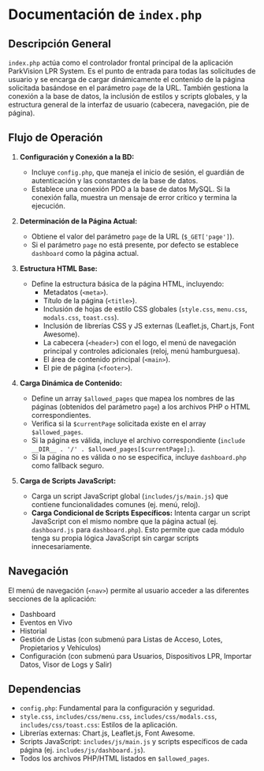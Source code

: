 # Documentación de `index.php`

## Descripción General

`index.php` actúa como el controlador frontal principal de la aplicación ParkVision LPR System. Es el punto de entrada para todas las solicitudes de usuario y se encarga de cargar dinámicamente el contenido de la página solicitada basándose en el parámetro `page` de la URL. También gestiona la conexión a la base de datos, la inclusión de estilos y scripts globales, y la estructura general de la interfaz de usuario (cabecera, navegación, pie de página).

## Flujo de Operación

1.  **Configuración y Conexión a la BD:**
    *   Incluye `config.php`, que maneja el inicio de sesión, el guardián de autenticación y las constantes de la base de datos.
    *   Establece una conexión PDO a la base de datos MySQL. Si la conexión falla, muestra un mensaje de error crítico y termina la ejecución.

2.  **Determinación de la Página Actual:**
    *   Obtiene el valor del parámetro `page` de la URL (`$_GET['page']`).
    *   Si el parámetro `page` no está presente, por defecto se establece `dashboard` como la página actual.

3.  **Estructura HTML Base:**
    *   Define la estructura básica de la página HTML, incluyendo:
        *   Metadatos (`<meta>`).
        *   Título de la página (`<title>`).
        *   Inclusión de hojas de estilo CSS globales (`style.css`, `menu.css`, `modals.css`, `toast.css`).
        *   Inclusión de librerías CSS y JS externas (Leaflet.js, Chart.js, Font Awesome).
        *   La cabecera (`<header>`) con el logo, el menú de navegación principal y controles adicionales (reloj, menú hamburguesa).
        *   El área de contenido principal (`<main>`).
        *   El pie de página (`<footer>`).

4.  **Carga Dinámica de Contenido:**
    *   Define un array `$allowed_pages` que mapea los nombres de las páginas (obtenidos del parámetro `page`) a los archivos PHP o HTML correspondientes.
    *   Verifica si la `$currentPage` solicitada existe en el array `$allowed_pages`.
    *   Si la página es válida, incluye el archivo correspondiente (`include __DIR__ . '/' . $allowed_pages[$currentPage];`).
    *   Si la página no es válida o no se especifica, incluye `dashboard.php` como fallback seguro.

5.  **Carga de Scripts JavaScript:**
    *   Carga un script JavaScript global (`includes/js/main.js`) que contiene funcionalidades comunes (ej. menú, reloj).
    *   **Carga Condicional de Scripts Específicos:** Intenta cargar un script JavaScript con el mismo nombre que la página actual (ej. `dashboard.js` para `dashboard.php`). Esto permite que cada módulo tenga su propia lógica JavaScript sin cargar scripts innecesariamente.

## Navegación

El menú de navegación (`<nav>`) permite al usuario acceder a las diferentes secciones de la aplicación:

*   Dashboard
*   Eventos en Vivo
*   Historial
*   Gestión de Listas (con submenú para Listas de Acceso, Lotes, Propietarios y Vehículos)
*   Configuración (con submenú para Usuarios, Dispositivos LPR, Importar Datos, Visor de Logs y Salir)

## Dependencias

*   `config.php`: Fundamental para la configuración y seguridad.
*   `style.css`, `includes/css/menu.css`, `includes/css/modals.css`, `includes/css/toast.css`: Estilos de la aplicación.
*   Librerías externas: Chart.js, Leaflet.js, Font Awesome.
*   Scripts JavaScript: `includes/js/main.js` y scripts específicos de cada página (ej. `includes/js/dashboard.js`).
*   Todos los archivos PHP/HTML listados en `$allowed_pages`.